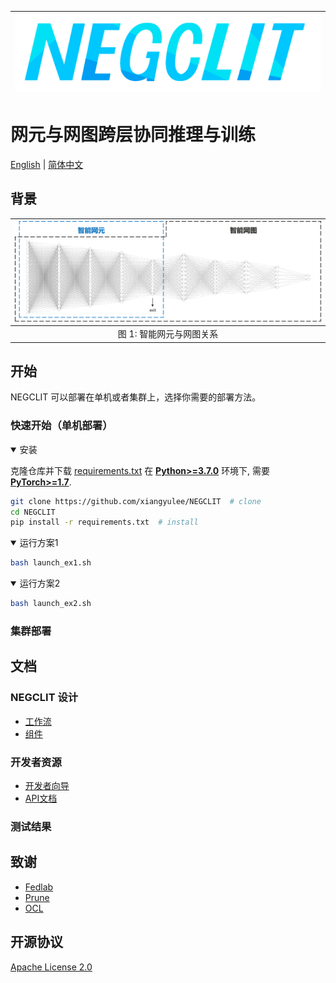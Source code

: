 |![overview](imgs/logo.jpg)|
|:--:|

# 网元与网图跨层协同推理与训练

[English](./README.md) | [简体中文](./README.zh-CN.md)


## 背景



|![overview](imgs/NEG.png)|
|:--:|
|图 1: 智能网元与网图关系
## 开始

NEGCLIT 可以部署在单机或者集群上，选择你需要的部署方法。
### 快速开始（单机部署）

<details open>
<summary>安装</summary>

克隆仓库并下载 [requirements.txt](./requirements.txt) 在
[**Python>=3.7.0**](https://www.python.org/) 环境下, 需要
[**PyTorch>=1.7**](https://pytorch.org/get-started/locally/).

```bash
git clone https://github.com/xiangyulee/NEGCLIT  # clone
cd NEGCLIT
pip install -r requirements.txt  # install
```

</details>
<details open>
<summary>运行方案1</summary>

```bash
bash launch_ex1.sh
```

</details>

<details open>
<summary>运行方案2</summary>

```bash
bash launch_ex2.sh
```

</details>



### 集群部署
## 文档
### NEGCLIT 设计

- [工作流](./doc/workflow/README.zh_CN.md)
- [组件](./doc/component/README.zh_CN.md)
### 开发者资源

- [开发者向导](./doc/develop//README.zh_CN.md)
- [API文档](./doc/api/README.zh_CN.md)

### 测试结果
## 致谢

- [Fedlab](https://github.com/SMILELab-FL/FedLab)
- [Prune](https://github.com/Eric-mingjie/network-slimming)
- [OCL](https://github.com/RaptorMai/online-continual-learning)

## 开源协议

[Apache License 2.0](LICENSE)